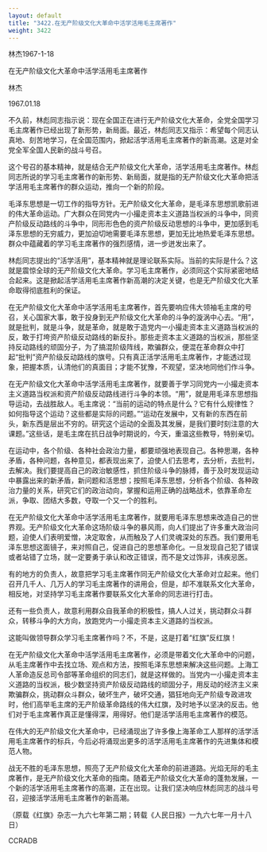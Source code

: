 ```yaml
---
layout: default
title: "3422.在无产阶级文化大革命中活学活用毛主席著作"
weight: 3422
---
```


林杰1967-1-18

在无产阶级文化大革命中活学活用毛主席著作

林杰

1967.01.18

不久前，林彪同志指示说：现在全国正在进行无产阶级文化大革命，全党全国学习毛主席著作已经出现了新形势，新局面。最近，林彪同志又指示：希望每个同志认真地、刻苦地学习，在全国范围内，掀起活学活用毛主席著作的新高潮。这是对全党全军全国人民新的战斗号召。

这个号召的基本精神，就是结合无产阶级文化大革命，活学活用毛主席著作。林彪同志所说的学习毛主席著作的新形势、新局面，就是指的无产阶级文化大革命把活学活用毛主席著作的群众运动，推向一个新的阶段。

毛泽东思想是一切工作的指导方针。无产阶级文化大革命，是毛泽东思想凯歌前进的伟大革命运动。广大群众在同党内一小撮走资本主义道路当权派的斗争中，同资产阶级反动路线的斗争中，同形形色色的资产阶级反动思想的斗争中，更加感到毛泽东思想的无穷威力，更加迫切地需要毛泽东思想，更加无比地热爱毛泽东思想。群众中蕴藏着的学习毛主席著作的强烈感情，进一步迸发出来了。

林彪同志提出的“活学活用”，基本精神就是理论联系实际。当前的实际是什么？这就是震惊全球的无产阶级文化大革命。学习毛主席著作，必须同这个实际紧密地结合起来。这是掀起活学活用毛主席著作新高潮的决定关键，也是无产阶级文化大革命取得彻底胜利的保证。

在无产阶级文化大革命中活学活用毛主席著作，首先要响应伟大领袖毛主席的号召，关心国家大事，敢于投身到无产阶级文化大革命的斗争的漩涡中心去。“用”，就是批判，就是斗争，就是革命，就是敢于造党内一小撮走资本主义道路当权派的反，敢于打垮资产阶级反动路线的新反扑。那些走资本主义道路的当权派，那些坚持反动路线的顽固分子，为了搞混阶级阵线，欺骗群众，便混在革命群众中打起“批判”资产阶级反动路线的旗号。只有真正活学活用毛主席著作，才能透过现象，把握本质，认清他们的真面目；才能不犹豫，不观望，坚决地同他们作斗争。

在无产阶级文化大革命中活学活用毛主席著作，就要善于学习同党内一小撮走资本主义道路当权派和资产阶级反动路线进行斗争的本领。“用”，就是用毛泽东思想指导运动，去战胜敌人。毛主席说：“当前的运动的特点是什么？它有什么规律性？如何指导这个运动？这些都是实际的问题。”“运动在发展中，又有新的东西在前头，新东西是层出不穷的。研究这个运动的全面及其发展，是我们要时刻注意的大课题。”这些话，是毛主席在抗日战争时期说的，今天，重温这些教导，特别亲切。

在运动中，各个阶级、各种社会政治力量，都要顽强地表现自己。各种思潮，各种矛盾，各种问题，各种意见，都表现出来了，迫使人们去思考，去分析，去批判，去解决。我们要提高自己的政治敏感性，抓住阶级斗争的脉搏，善于及时发现运动中暴露出来的新矛盾，新问题和活思想；按照毛泽东思想，分析各个阶级、各种政治力量的关系，研究它们的政治动向，掌握和运用正确的战略战术，依靠革命左派，争取、团结大多数，夺取一个又一个的胜利。

在无产阶级文化大革命中活学活用毛主席著作，就要用毛泽东思想来改造自己的世界观。无产阶级文化大革命这场阶级斗争的暴风雨，向人们提出了许多重大政治问题，迫使人们表明爱憎，决定取舍，从而触及了人们灵魂深处的东西。我们要用毛泽东思想这面镜子，来对照自己，促进自己的思想革命化。一旦发现自己犯了错误或者站错了立场，就一定要勇于承认和改正错误，而不是文过饰非，讳疾忌医。

有的地方的负责人，故意把学习毛主席著作同无产阶级文化大革命对立起来。他们召开几千人、几万人的学习毛主席著作的讲用会，但是，却不准联系文化大革命，相反地，对坚持学习毛主席著作要联系文化大革命的同志进行打击。

还有一些负责人，故意利用群众自我革命的积极性，搞人人过关，挑动群众斗群众，转移斗争的大方向，放跑党内一小撮走资本主义道路的当权派。

这能叫做领导群众学习毛主席著作吗？不，不是，这是打着“红旗”反红旗！

在无产阶级文化大革命中活学活用毛主席著作，必须是带着文化大革命中的问题，从毛主席著作中去找立场、观点和方法，按照毛泽东思想来解决这些问题。上海工人革命造反总司令部等革命组织的同志们，就是这样做的。当党内一小撮走资本主义道路的当权派，极少数坚持资产阶级反动路线的顽固分子，用反动的经济主义来欺骗群众，挑动群众斗群众，破坏生产，破坏交通，猖狂地向无产阶级专政进攻时，他们高举毛主席的无产阶级革命路线的伟大红旗，及时地予以坚决的反击。他们对于毛主席著作真正是懂得深，用得好。他们是活学活用毛主席著作的模范。

在伟大的无产阶级文化大革命中，已经涌现出了许多像上海革命工人那样的活学活用毛主席著作的标兵，今后必将涌现出更多的活学活用毛主席著作的先进集体和模范人物。

战无不胜的毛泽东思想，照亮了无产阶级文化大革命的前进道路。光焰无际的毛主席著作，是无产阶级文化大革命的指南。随着无产阶级文化大革命的蓬勃发展，一个新的活学活用毛主席著作的高潮，正在出现。让我们坚决响应林彪同志的战斗号召，迎接活学活用毛主席著作的新高潮。

（原载《红旗》杂志一九六七年第二期；转载《人民日报》一九六七年一月十八日）

CCRADB

